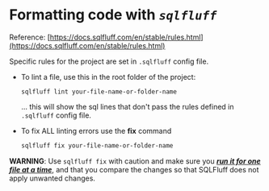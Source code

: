 # Formatting code with <i>`sqlfluff`</i>
Reference: [https://docs.sqlfluff.com/en/stable/rules.html](https://docs.sqlfluff.com/en/stable/rules.html)

Specific rules for the project are set in `.sqlfluff` config file.

- To lint a file, use this in the root folder of the project:
    ```
    sqlfluff lint your-file-name-or-folder-name
    ```
    ... this will show the sql lines that don't pass the rules defined in `.sqlfluff` config file.

- To fix ALL linting errors use the **fix** command
    ```bash
    sqlfluff fix your-file-name-or-folder-name
    ```

**WARNING**: Use `sqlfluff fix` with caution and make sure you <u>_**run it for one file at a time**_</u>, and that you compare the changes so that SQLFluff does not apply unwanted changes.
